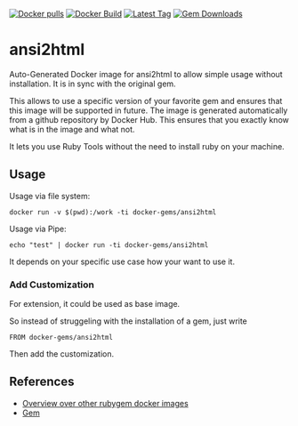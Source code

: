 [![Docker pulls](https://img.shields.io/docker/pulls/rubygem/ansi2html.svg)](https://hub.docker.com/r/rubygem/ansi2html/)
[![Docker Build](https://img.shields.io/docker/automated/rubygem/ansi2html.svg)](https://hub.docker.com/r/rubygem/ansi2html/)
[![Latest Tag](https://img.shields.io/github/tag/docker-rubygem/ansi2html.svg)](https://hub.docker.com/r/rubygem/ansi2html/)
[![Gem Downloads](https://img.shields.io/gem/dt/ansi2html.svg)](https://rubygems.org/gems/ansi2html/)
# ansi2html

Auto-Generated Docker image for ansi2html to allow simple usage without installation.
It is in sync with the original gem.

This allows to use a specific version of your favorite gem and ensures that this image will be supported in future.
The image is generated automatically from a github repository by Docker Hub.
This ensures that you exactly know what is in the image and what not.

It lets you use Ruby Tools without the need to install ruby on your machine.

## Usage

Usage via file system:

`docker run -v $(pwd):/work -ti docker-gems/ansi2html`

Usage via Pipe:

`echo "test" | docker run -ti docker-gems/ansi2html`

It depends on your specific use case how your want to use it.

### Add Customization

For extension, it could be used as base image.

So instead of struggeling with the installation of a gem, just write

`FROM docker-gems/ansi2html`

Then add the customization.

## References

 - [Overview over other rubygem docker images](https://github.com/thinkbot/docker-rubygem)
 - [Gem](https://rubygems.org/gems/ansi2html/)
